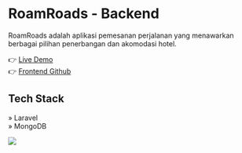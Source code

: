 # RoamRoads - Backend

RoamRoads adalah aplikasi pemesanan perjalanan yang menawarkan berbagai pilihan penerbangan dan akomodasi hotel.

👉 [Live Demo](https://roamroads.netlify.app/)
<br/>
👉 [Frontend Github](https://github.com/jihadable/roamroads)

## Tech Stack
» Laravel
<br/>
» MongoDB

<img src="https://umarjihad.netlify.app/pic/roamroads.png" />